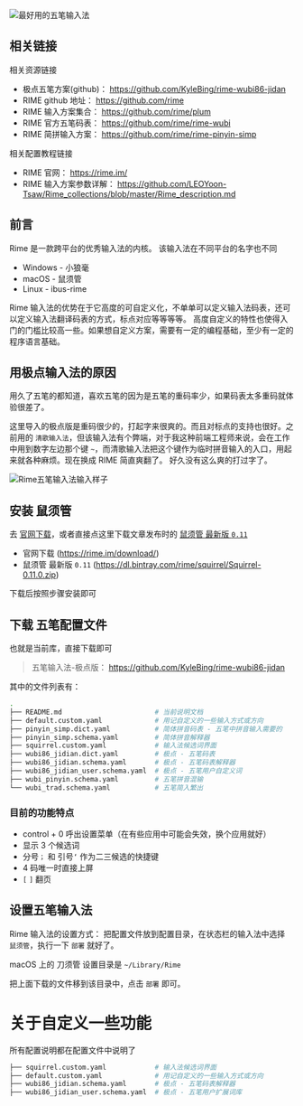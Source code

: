 
![最好用的五笔输入法](https://github.com/KyleBing/rime-wubi86-jidan/blob/master/imgs/2019-03-02%2012-34-37.2019-03-02%2012_44_17.gif)


## 相关链接

相关资源链接

- 极点五笔方案(github)： https://github.com/KyleBing/rime-wubi86-jidan
- RIME github 地址：   https://github.com/rime
- RIME 输入方案集合：  https://github.com/rime/plum
- RIME 官方五笔码表：  https://github.com/rime/rime-wubi
- RIME 简拼输入方案：  https://github.com/rime/rime-pinyin-simp

相关配置教程链接

- RIME 官网：   https://rime.im/
- RIME 输入方案参数详解：  https://github.com/LEOYoon-Tsaw/Rime_collections/blob/master/Rime_description.md


## 前言

Rime 是一款跨平台的优秀输入法的内核。
该输入法在不同平台的名字也不同

- Windows - 小狼毫
- macOS - 鼠须管
- Linux - ibus-rime

Rime 输入法的优势在于它高度的可自定义化，不单单可以定义输入法码表，还可以定义输入法翻译码表的方式，标点对应等等等等。
高度自定义的特性也使得入门的门槛比较高一些。如果想自定义方案，需要有一定的编程基础，至少有一定的程序语言基础。


## 用极点输入法的原因

用久了五笔的都知道，喜欢五笔的因为是五笔的重码率少，如果码表太多重码就体验很差了。

这里导入的极点版是重码很少的，打起字来很爽的。而且对标点的支持也很好。之前用的 `清歌输入法`，但该输入法有个弊端，对于我这种前端工程师来说，会在工作中用到数字左边那个键 `~`，而清歌输入法把这个键作为临时拼音输入的入口，用起来就各种麻烦。现在换成 RIME 简直爽翻了。 好久没有这么爽的打过字了。

![Rime五笔输入法输入样子](https://github.com/KyleBing/rime-wubi86-jidan/blob/master/imgs/Rime%E4%BA%94%E7%AC%94%E8%BE%93%E5%85%A5%E6%B3%95.gif)



## 安装 鼠须管

去 [官网下载](https://rime.im/download/)，或者直接点这里下载文章发布时的 [鼠须管 最新版 `0.11`](https://dl.bintray.com/rime/squirrel/Squirrel-0.11.0.zip)
- 官网下载 (https://rime.im/download/)
- 鼠须管 最新版 `0.11` (https://dl.bintray.com/rime/squirrel/Squirrel-0.11.0.zip)

下载后按照步骤安装即可


## 下载 五笔配置文件

也就是当前库，直接下载即可
> 五笔输入法-极点版： https://github.com/KyleBing/rime-wubi86-jidan

其中的文件列表有：

```bash
.
├── README.md                       # 当前说明文档
├── default.custom.yaml             # 用记自定义的一些输入方式或方向
├── pinyin_simp.dict.yaml           # 简体拼音码表 - 五笔中拼音输入需要的
├── pinyin_simp.schema.yaml         # 简体拼音解释器
├── squirrel.custom.yaml            # 输入法候选词界面
├── wubi86_jidian.dict.yaml         # 极点 - 五笔码表
├── wubi86_jidian.schema.yaml       # 极点 - 五笔码表解释器
├── wubi86_jidian_user.schema.yaml  # 极点 - 五笔用户自定义词
├── wubi_pinyin.schema.yaml         # 五笔拼音混输
└── wubi_trad.schema.yaml           # 五笔简入繁出
```


### 目前的功能特点

- control + 0 呼出设置菜单（在有些应用中可能会失效，换个应用就好）
- 显示 3 个候选词
- 分号`；` 和 引号`‘` 作为二三候选的快捷键
- 4 码唯一时直接上屏
- `[` `]` 翻页


## 设置五笔输入法

Rime 输入法的设置方式：
把配置文件放到配置目录，在状态栏的输入法中选择 `鼠须管`，执行一下 `部署` 就好了。

macOS 上的 刀须管 设置目录是 `~/Library/Rime`

把上面下载的文件移到该目录中，点击 `部署` 即可。



# 关于自定义一些功能

所有配置说明都在配置文件中说明了

```bash
├── squirrel.custom.yaml            # 输入法候选词界面
├── default.custom.yaml             # 用记自定义的一些输入方式或方向
├── wubi86_jidian.schema.yaml       # 极点 - 五笔码表解释器
├── wubi86_jidian_user.schema.yaml  # 极点 - 五笔用户扩展词库
```
